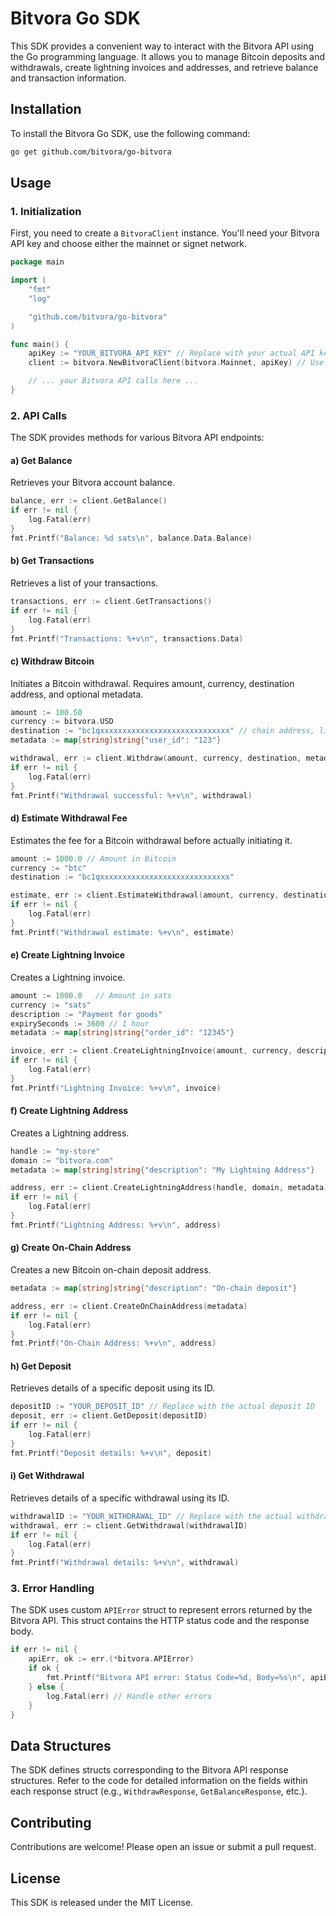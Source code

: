 # Bitvora Go SDK

This SDK provides a convenient way to interact with the Bitvora API using the Go programming language. It allows you to manage Bitcoin deposits and withdrawals, create lightning invoices and addresses, and retrieve balance and transaction information.

## Installation

To install the Bitvora Go SDK, use the following command:

```bash
go get github.com/bitvora/go-bitvora
```

## Usage

### 1. Initialization

First, you need to create a `BitvoraClient` instance. You'll need your Bitvora API key and choose either the mainnet or signet network.

```go
package main

import (
	"fmt"
	"log"

	"github.com/bitvora/go-bitvora"
)

func main() {
	apiKey := "YOUR_BITVORA_API_KEY" // Replace with your actual API key
	client := bitvora.NewBitvoraClient(bitvora.Mainnet, apiKey) // Use bitvora.Signet for testnet

	// ... your Bitvora API calls here ...
}
```

### 2. API Calls

The SDK provides methods for various Bitvora API endpoints:

#### a) Get Balance

Retrieves your Bitvora account balance.

```go
balance, err := client.GetBalance()
if err != nil {
	log.Fatal(err)
}
fmt.Printf("Balance: %d sats\n", balance.Data.Balance)
```

#### b) Get Transactions

Retrieves a list of your transactions.

```go
transactions, err := client.GetTransactions()
if err != nil {
	log.Fatal(err)
}
fmt.Printf("Transactions: %+v\n", transactions.Data)
```

#### c) Withdraw Bitcoin

Initiates a Bitcoin withdrawal. Requires amount, currency, destination address, and optional metadata.

```go
amount := 100.50
currency := bitvora.USD
destination := "bc1qxxxxxxxxxxxxxxxxxxxxxxxxxxxxx" // chain address, lightning invoice, or lightning address
metadata := map[string]string{"user_id": "123"}

withdrawal, err := client.Withdraw(amount, currency, destination, metadata)
if err != nil {
	log.Fatal(err)
}
fmt.Printf("Withdrawal successful: %+v\n", withdrawal)
```

#### d) Estimate Withdrawal Fee

Estimates the fee for a Bitcoin withdrawal before actually initiating it.

```go
amount := 1000.0 // Amount in Bitcoin
currency := "btc"
destination := "bc1qxxxxxxxxxxxxxxxxxxxxxxxxxxxxx"

estimate, err := client.EstimateWithdrawal(amount, currency, destination)
if err != nil {
	log.Fatal(err)
}
fmt.Printf("Withdrawal estimate: %+v\n", estimate)
```

#### e) Create Lightning Invoice

Creates a Lightning invoice.

```go
amount := 1000.0   // Amount in sats
currency := "sats"
description := "Payment for goods"
expirySeconds := 3600 // 1 hour
metadata := map[string]string{"order_id": "12345"}

invoice, err := client.CreateLightningInvoice(amount, currency, description, expirySeconds, metadata)
if err != nil {
	log.Fatal(err)
}
fmt.Printf("Lightning Invoice: %+v\n", invoice)
```

#### f) Create Lightning Address

Creates a Lightning address.

```go
handle := "my-store"
domain := "bitvora.com"
metadata := map[string]string{"description": "My Lightning Address"}

address, err := client.CreateLightningAddress(handle, domain, metadata)
if err != nil {
	log.Fatal(err)
}
fmt.Printf("Lightning Address: %+v\n", address)
```

#### g) Create On-Chain Address

Creates a new Bitcoin on-chain deposit address.

```go
metadata := map[string]string{"description": "On-chain deposit"}

address, err := client.CreateOnChainAddress(metadata)
if err != nil {
	log.Fatal(err)
}
fmt.Printf("On-Chain Address: %+v\n", address)
```

#### h) Get Deposit

Retrieves details of a specific deposit using its ID.

```go
depositID := "YOUR_DEPOSIT_ID" // Replace with the actual deposit ID
deposit, err := client.GetDeposit(depositID)
if err != nil {
    log.Fatal(err)
}
fmt.Printf("Deposit details: %+v\n", deposit)
```

#### i) Get Withdrawal

Retrieves details of a specific withdrawal using its ID.

```go
withdrawalID := "YOUR_WITHDRAWAL_ID" // Replace with the actual withdrawal ID
withdrawal, err := client.GetWithdrawal(withdrawalID)
if err != nil {
    log.Fatal(err)
}
fmt.Printf("Withdrawal details: %+v\n", withdrawal)
```

### 3. Error Handling

The SDK uses custom `APIError` struct to represent errors returned by the Bitvora API. This struct contains the HTTP status code and the response body.

```go
if err != nil {
	apiErr, ok := err.(*bitvora.APIError)
	if ok {
		fmt.Printf("Bitvora API error: Status Code=%d, Body=%s\n", apiErr.StatusCode, apiErr.Body)
	} else {
		log.Fatal(err) // Handle other errors
	}
}
```

## Data Structures

The SDK defines structs corresponding to the Bitvora API response structures. Refer to the code for detailed information on the fields within each response struct (e.g., `WithdrawResponse`, `GetBalanceResponse`, etc.).

## Contributing

Contributions are welcome! Please open an issue or submit a pull request.

## License

This SDK is released under the MIT License.
